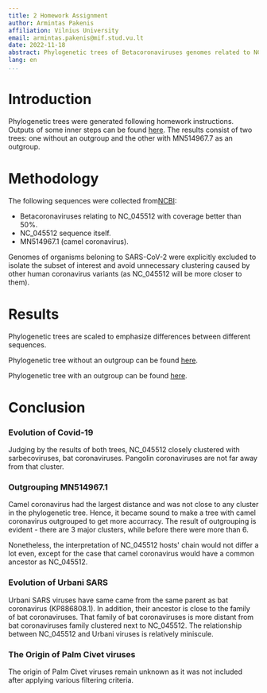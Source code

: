 ```yaml
---
title: 2 Homework Assignment
author: Armintas Pakenis
affiliation: Vilnius University
email: armintas.pakenis@mif.stud.vu.lt
date: 2022-11-18
abstract: Phylogenetic trees of Betacoronaviruses genomes related to NC_045512
lang: en
...
```


# Introduction

Phylogenetic trees were generated following homework instructions. Outputs of some inner steps can be found [here](https://github.com/ArmintasP/Bioinf/tree/main/Lab2). The results consist of two trees: one without an outgroup and the other with MN514967.7 as an outgroup.

# Methodology
The following sequences were collected from[NCBI](https://www.ncbi.nlm.nih.gov/):
- Betacoronaviruses relating to NC_045512 with coverage better than 50%.
- NC_045512 sequence itself.
- MN514967.1 (camel coronavirus).

Genomes of organisms beloning to SARS-CoV-2 were explicitly excluded to isolate the subset of interest and avoid unnecessary clustering caused by other human coronavirus variants (as NC_045512 will be more closer to them).

# Results
Phylogenetic trees are scaled to emphasize differences between different sequences.

Phylogenetic tree without an outgroup can be found [here](https://raw.githubusercontent.com/ArmintasP/Bioinf/main/Lab2/5/tree_outgrouped.png).

Phylogenetic tree with an outgroup can be found [here](https://raw.githubusercontent.com/ArmintasP/Bioinf/main/Lab2/5/tree_outgrouped.png).

# Conclusion
### Evolution of Covid-19

Judging by the results of both trees, NC_045512 closely clustered with sarbecoviruses, bat coronaviruses. Pangolin coronaviruses are not far away from that cluster.

### Outgrouping MN514967.1

Camel coronavirus had the largest distance and was not close to any cluster in the phylogenetic tree. Hence, it became sound to make a tree with camel coronavirus outgrouped to get more accurracy. The result of outgrouping is evident - there are 3 major clusters, while before there were more than 6.

Nonetheless, the interpretation of NC_045512 hosts' chain would not differ a lot even, except for the case that camel coronavirus would have a common ancestor as NC_045512.

### Evolution of Urbani SARS

Urbani SARS viruses have same came from the same parent as bat coronavirus (KP886808.1). In addition, their ancestor is close to the family of bat coronaviruses. That family of bat coronaviruses is more distant from bat coronaviruses family clustered next to NC_045512. The relationship between NC_045512 and Urbani viruses is relatively miniscule.


### The Origin of Palm Civet viruses

The origin of Palm Civet viruses remain unknown as it was not included after applying various filtering criteria.